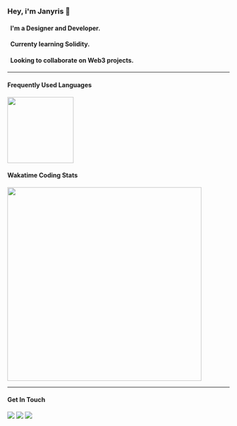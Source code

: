 ### Hey, i'm Janyris :wave:

#### &nbsp; **I'm a Designer and Developer.**
#### &nbsp; **Currenty learning Solidity.**
#### &nbsp; **Looking to collaborate on Web3 projects.**


_________________

#### Frequently Used Languages

<a href="https://www.github.com/janyris"><!-- wi*quL3fcV --><img height="150px" src="https://github-readme-stats.vercel.app/api/top-langs/?username=janyris&hide=html&hide_title=true&hide_border=true&layout=compact&langs_count=6&exclude_repo=comp426,Redventures-Movie-Quotes&text_color=000&icon_color=fff&bg_color=0,52fa5a,4dfcff,c64dff&theme=graywhite" /></a>


#### Wakatime Coding Stats
<a href="https://www.github.com/janyris"><img width="440" src="https://github-readme-stats.vercel.app/api/wakatime?username=@janyris&show_icons=true&theme=radical&hide=html&hide_title=true&hide_border=true&layout=compact&langs_count=6&exclude_repo=comp426,Redventures-Movie-Quotes&text_color=000&icon_color=fff&bg_color=0,52fa5a,4dfcff,c64dff&theme=graywhite"/></a>
_________________

#### Get In Touch


<a href="https://www.twitter.com/janyris"><img src="https://img.shields.io/badge/-Twitter-000?&logo=Twitter"/></a> <a href="https://www.polywork.com/janyris"><img src="https://img.shields.io/badge/-Polywork-000?&logo=Polywork"/></a> <a href="https://www.linkedin.com/in/janyris/"><img src="https://img.shields.io/badge/-Linkedin-000?&logo=linkedin"/></a> 

